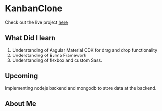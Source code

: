 # KanbanClone

Check out the live project [here](https://harsimrandhoofar.github.io/Kanban_Clone/)

## What Did I learn

1. Understanding of Angular Material CDK for drag and drop functionality
2. Understanding of Bulma Framework
3. Understanding of flexbox and custom Sass.

## Upcoming

Implementing nodejs backend and mongodb to store data at the backend.

## About Me

